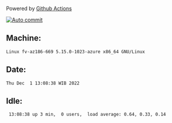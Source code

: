 Powered by [Github Actions](https://github.com/features/actions)

[![Auto commit](https://github.com/hiage/workstation/workflows/Auto%20commit/badge.svg)](https://github.com/hiage/workstation/actions?query=workflow%3A%22Auto+commit%22)

## Machine:
```
Linux fv-az186-669 5.15.0-1023-azure x86_64 GNU/Linux
```
## Date:
```
Thu Dec  1 13:08:38 WIB 2022
```
## Idle:
```
 13:08:38 up 3 min,  0 users,  load average: 0.64, 0.33, 0.14
```
